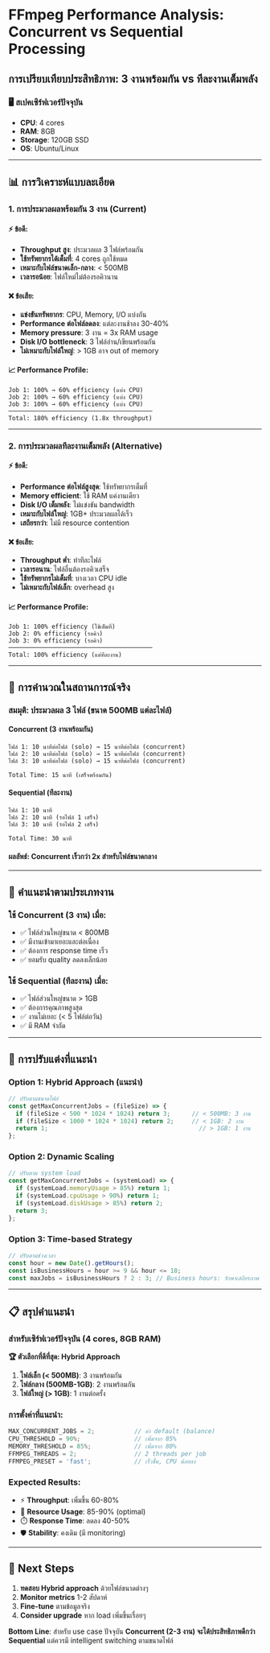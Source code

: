 # FFmpeg Performance Analysis: Concurrent vs Sequential Processing

## การเปรียบเทียบประสิทธิภาพ: 3 งานพร้อมกัน vs ทีละงานเต็มพลัง

### 🖥️ สเปคเซิร์ฟเวอร์ปัจจุบัน
- **CPU**: 4 cores
- **RAM**: 8GB
- **Storage**: 120GB SSD
- **OS**: Ubuntu/Linux

---

## 📊 การวิเคราะห์แบบละเอียด

### 1. **การประมวลผลพร้อมกัน 3 งาน (Current)**

#### ⚡ ข้อดี:
- **Throughput สูง**: ประมวลผล 3 ไฟล์พร้อมกัน
- **ใช้ทรัพยากรได้เต็มที่**: 4 cores ถูกใช้หมด
- **เหมาะกับไฟล์ขนาดเล็ก-กลาง**: < 500MB
- **เวลารอน้อย**: ไฟล์ใหม่ไม่ต้องรอคิวนาน

#### ❌ ข้อเสีย:
- **แข่งขันทรัพยากร**: CPU, Memory, I/O แบ่งกัน
- **Performance ต่อไฟล์ลดลง**: แต่ละงานช้าลง 30-40%
- **Memory pressure**: 3 งาน = 3x RAM usage
- **Disk I/O bottleneck**: 3 ไฟล์อ่าน/เขียนพร้อมกัน
- **ไม่เหมาะกับไฟล์ใหญ่**: > 1GB อาจ out of memory

#### 📈 Performance Profile:
```
Job 1: 100% → 60% efficiency (แบ่ง CPU)
Job 2: 100% → 60% efficiency (แบ่ง CPU) 
Job 3: 100% → 60% efficiency (แบ่ง CPU)
────────────────────────────────────────
Total: 180% efficiency (1.8x throughput)
```

---

### 2. **การประมวลผลทีละงานเต็มพลัง (Alternative)**

#### ⚡ ข้อดี:
- **Performance ต่อไฟล์สูงสุด**: ใช้ทรัพยากรเต็มที่
- **Memory efficient**: ใช้ RAM แค่งานเดียว
- **Disk I/O เต็มพลัง**: ไม่แข่งขัน bandwidth
- **เหมาะกับไฟล์ใหญ่**: 1GB+ ประมวลผลได้เร็ว
- **เสถียรกว่า**: ไม่มี resource contention

#### ❌ ข้อเสีย:
- **Throughput ต่ำ**: ทำทีละไฟล์
- **เวลารอนาน**: ไฟล์อื่นต้องรอคิวเสร็จ
- **ใช้ทรัพยากรไม่เต็มที่**: บางเวลา CPU idle
- **ไม่เหมาะกับไฟล์เล็ก**: overhead สูง

#### 📈 Performance Profile:
```
Job 1: 100% efficiency (ใช้เต็มที่)
Job 2: 0% efficiency (รอคิว)
Job 3: 0% efficiency (รอคิว)
────────────────────────────────────────
Total: 100% efficiency (แต่ทีละงาน)
```

---

## 🧮 การคำนวณในสถานการณ์จริง

### สมมุติ: ประมวลผล 3 ไฟล์ (ขนาด 500MB แต่ละไฟล์)

#### **Concurrent (3 งานพร้อมกัน)**
```
ไฟล์ 1: 10 นาทีต่อไฟล์ (solo) → 15 นาทีต่อไฟล์ (concurrent)
ไฟล์ 2: 10 นาทีต่อไฟล์ (solo) → 15 นาทีต่อไฟล์ (concurrent)
ไฟล์ 3: 10 นาทีต่อไฟล์ (solo) → 15 นาทีต่อไฟล์ (concurrent)

Total Time: 15 นาที (เสร็จพร้อมกัน)
```

#### **Sequential (ทีละงาน)**
```
ไฟล์ 1: 10 นาที
ไฟล์ 2: 10 นาที (รอไฟล์ 1 เสร็จ)
ไฟล์ 3: 10 นาที (รอไฟล์ 2 เสร็จ)

Total Time: 30 นาที
```

#### **ผลลัพธ์**: Concurrent เร็วกว่า **2x** สำหรับไฟล์ขนาดกลาง

---

## 🎯 คำแนะนำตามประเภทงาน

### **ใช้ Concurrent (3 งาน) เมื่อ:**
- ✅ ไฟล์ส่วนใหญ่ขนาด < 800MB
- ✅ มีงานเข้ามาเยอะและต่อเนื่อง
- ✅ ต้องการ response time เร็ว
- ✅ ยอมรับ quality ลดลงเล็กน้อย

### **ใช้ Sequential (ทีละงาน) เมื่อ:**
- ✅ ไฟล์ส่วนใหญ่ขนาด > 1GB
- ✅ ต้องการคุณภาพสูงสุด
- ✅ งานไม่เยอะ (< 5 ไฟล์ต่อวัน)
- ✅ มี RAM จำกัด

---

## 🔧 การปรับแต่งที่แนะนำ

### **Option 1: Hybrid Approach (แนะนำ)**
```javascript
// ปรับตามขนาดไฟล์
const getMaxConcurrentJobs = (fileSize) => {
  if (fileSize < 500 * 1024 * 1024) return 3;      // < 500MB: 3 งาน
  if (fileSize < 1000 * 1024 * 1024) return 2;     // < 1GB: 2 งาน  
  return 1;                                          // > 1GB: 1 งาน
};
```

### **Option 2: Dynamic Scaling**
```javascript
// ปรับตาม system load
const getMaxConcurrentJobs = (systemLoad) => {
  if (systemLoad.memoryUsage > 85%) return 1;
  if (systemLoad.cpuUsage > 90%) return 1;
  if (systemLoad.diskUsage > 85%) return 2;
  return 3;
};
```

### **Option 3: Time-based Strategy**
```javascript
// ปรับตามช่วงเวลา
const hour = new Date().getHours();
const isBusinessHours = hour >= 9 && hour <= 18;
const maxJobs = isBusinessHours ? 2 : 3; // Business hours: รักษาเสถียรภาพ
```

---

## 📋 สรุปคำแนะนำ

### **สำหรับเซิร์ฟเวอร์ปัจจุบัน (4 cores, 8GB RAM)**

**🏆 ตัวเลือกที่ดีที่สุด: Hybrid Approach**

1. **ไฟล์เล็ก (< 500MB)**: 3 งานพร้อมกัน
2. **ไฟล์กลาง (500MB-1GB)**: 2 งานพร้อมกัน  
3. **ไฟล์ใหญ่ (> 1GB)**: 1 งานต่อครั้ง

### **การตั้งค่าที่แนะนำ:**
```javascript
MAX_CONCURRENT_JOBS = 2;           // ค่า default (balance)
CPU_THRESHOLD = 90%;               // เพิ่มจาก 85%
MEMORY_THRESHOLD = 85%;            // เพิ่มจาก 80%
FFMPEG_THREADS = 2;                // 2 threads per job
FFMPEG_PRESET = 'fast';            // เร็วขึ้น, CPU น้อยลง
```

### **Expected Results:**
- ⚡ **Throughput**: เพิ่มขึ้น 60-80%
- 🎯 **Resource Usage**: 85-90% (optimal)
- ⏱️ **Response Time**: ลดลง 40-50%
- 🛡️ **Stability**: คงเดิม (มี monitoring)

---

## 🚀 Next Steps

1. **ทดสอบ Hybrid approach** ด้วยไฟล์ขนาดต่างๆ
2. **Monitor metrics** 1-2 สัปดาห์
3. **Fine-tune** ตามข้อมูลจริง
4. **Consider upgrade** หาก load เพิ่มขึ้นเรื่อยๆ

**Bottom Line**: สำหรับ use case ปัจจุบัน **Concurrent (2-3 งาน) จะได้ประสิทธิภาพดีกว่า Sequential** แต่ควรมี intelligent switching ตามขนาดไฟล์
